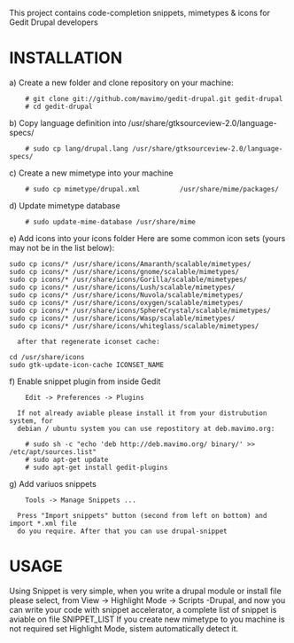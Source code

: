 This project contains code-completion snippets, mimetypes & icons for Gedit Drupal developers

# INSTALLATION

  a)  Create a new folder and clone repository on your machine:

        # git clone git://github.com/mavimo/gedit-drupal.git gedit-drupal
        # cd gedit-drupal

  b)  Copy language definition into /usr/share/gtksourceview-2.0/language-specs/

        # sudo cp lang/drupal.lang /usr/share/gtksourceview-2.0/language-specs/

  c)  Create a new mimetype into your machine

        # sudo cp mimetype/drupal.xml          /usr/share/mime/packages/

  d)  Update mimetype database

        # sudo update-mime-database /usr/share/mime

  e)  Add icons into your icons folder 
      Here are some common icon sets (yours may not be in the list below):
      
    sudo cp icons/* /usr/share/icons/Amaranth/scalable/mimetypes/
    sudo cp icons/* /usr/share/icons/gnome/scalable/mimetypes/
    sudo cp icons/* /usr/share/icons/Gorilla/scalable/mimetypes/
    sudo cp icons/* /usr/share/icons/Lush/scalable/mimetypes/
    sudo cp icons/* /usr/share/icons/Nuvola/scalable/mimetypes/
    sudo cp icons/* /usr/share/icons/oxygen/scalable/mimetypes/
    sudo cp icons/* /usr/share/icons/SphereCrystal/scalable/mimetypes/
    sudo cp icons/* /usr/share/icons/Wasp/scalable/mimetypes/
    sudo cp icons/* /usr/share/icons/whiteglass/scalable/mimetypes/

      after that regenerate iconset cache:
      
    cd /usr/share/icons
    sudo gtk-update-icon-cache ICONSET_NAME

  f)  Enable snippet plugin from inside Gedit

        Edit -> Preferences -> Plugins

      If not already aviable please install it from your distrubution system, for 
      debian / ubuntu system you can use repostitory at deb.mavimo.org:

        # sudo sh -c "echo 'deb http://deb.mavimo.org/ binary/' >> /etc/apt/sources.list"
        # sudo apt-get update
        # sudo apt-get install gedit-plugins

  g)  Add variuos snippets

        Tools -> Manage Snippets ...

      Press "Import snippets" button (second from left on bottom) and import *.xml file
      do you require. After that you can use drupal-snippet

# USAGE

Using Snippet is very simple, when you write a drupal module or install file 
please select, from View -> Highlight Mode -> Scripts -Drupal, and now you can
write your code with snippet accelerator, a complete list of snippet is aviable
on file SNIPPET_LIST
If you create new mimetype to you machine is not required set Highlight Mode, sistem
automatically detect it.
